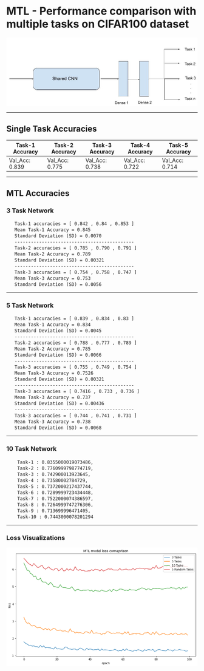 # MTL - Performance comparison with multiple tasks on CIFAR100 dataset

![alt text](https://github.com/hananshafi/Multi-Task-Learning/blob/main/MTL_Binary_Tasks/MTL-1-3-5-10-tasks/assets/Network_cifar100.jpg)

---

## Single Task Accuracies

Task-1 Accuracy | Task-2 Accuracy  | Task-3 Accuracy | Task-4 Accuracy | Task-5 Accuracy 
--------------- |  ---------------- | --------------- | --------------- | ---------------
Val_Acc: 0.839 |  Val_Acc: 0.775   |  Val_Acc: 0.738 |  Val_Acc: 0.722 | Val_Acc: 0.714

---

## MTL Accuracies

### 3 Task Network

       Task-1 accuracies = [ 0.842 , 0.84 , 0.853 ]
       Mean Task-1 Accuracy = 0.845
       Standard Deviation (SD) = 0.0070
       --------------------------------------------
       Task-2 accuracies = [ 0.785 , 0.790 , 0.791 ]
       Mean Task-2 Accuracy = 0.789
       Standard Deviation (SD) = 0.00321
       --------------------------------------------
       Task-3 accuracies = [ 0.754 , 0.758 , 0.747 ]
       Mean Task-3 Accuracy = 0.753
       Standard Deviation (SD) = 0.0056

---

### 5 Task Network
      
       Task-1 accuracies = [ 0.839 , 0.834 , 0.83 ]
       Mean Task-1 Accuracy = 0.834
       Standard Deviation (SD) = 0.0045
       --------------------------------------------
       Task-2 accuracies = [ 0.788 , 0.777 , 0.789 ]
       Mean Task-2 Accuracy = 0.785
       Standard Deviation (SD) = 0.0066
       --------------------------------------------
       Task-3 accuracies = [ 0.755 , 0.749 , 0.754 ]
       Mean Task-3 Accuracy = 0.7526
       Standard Deviation (SD) = 0.00321
       --------------------------------------------
       Task-3 accuracies = [ 0.7416 , 0.733 , 0.736 ]
       Mean Task-3 Accuracy = 0.737
       Standard Deviation (SD) = 0.00436
       --------------------------------------------
       Task-3 accuracies = [ 0.744 , 0.741 , 0.731 ]
       Mean Task-3 Accuracy = 0.738
       Standard Deviation (SD) = 0.0068
       
---

### 10 Task Network

        Task-1 : 0.8355000019073486,
        Task-2 : 0.7760999798774719,
        Task-3 : 0.742900013923645,
        Task-4 : 0.73580002784729,
        Task-5 : 0.7372000217437744,
        Task-6 : 0.7289999723434448,
        Task-7 : 0.7522000074386597,
        Task-8 : 0.7264999747276306,
        Task-9 : 0.713699996471405,
        Task-10 : 0.7443000078201294
        
---

### Loss Visualizations

![alt text](https://github.com/hananshafi/Multi-Task-Learning/blob/main/MTL_Binary_Tasks/MTL-1-3-5-10-tasks/assets/loss_curves.png)




      
      
       
       



